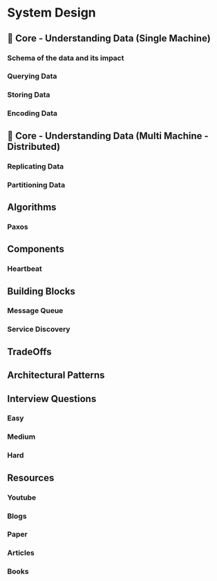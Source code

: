 # System Design
## 📌 Core - Understanding Data (Single Machine)
### Schema of the data and its impact
### Querying Data
### Storing Data
### Encoding Data

## 📌 Core - Understanding Data (Multi Machine - Distributed)
### Replicating Data
### Partitioning Data

## Algorithms
### Paxos

## Components
### Heartbeat

## Building Blocks
### Message Queue
### Service Discovery

## TradeOffs

## Architectural Patterns

## Interview Questions
### Easy
### Medium
### Hard

## Resources
### Youtube
### Blogs
### Paper
### Articles
### Books
